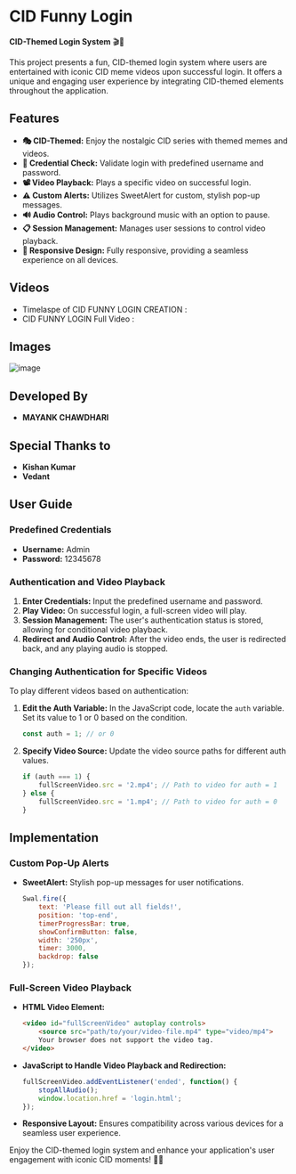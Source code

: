 # CID Funny Login

**CID-Themed Login System** 🎬🔐

This project presents a fun, CID-themed login system where users are entertained with iconic CID meme videos upon successful login. It offers a unique and engaging user experience by integrating CID-themed elements throughout the application.

## Features

- **🎭 CID-Themed:** Enjoy the nostalgic CID series with themed memes and videos.
- **🔐 Credential Check:** Validate login with predefined username and password.
- **📽️ Video Playback:** Plays a specific video on successful login.
- **⚠️ Custom Alerts:** Utilizes SweetAlert for custom, stylish pop-up messages.
- **🔊 Audio Control:** Plays background music with an option to pause.
- **📋 Session Management:** Manages user sessions to control video playback.
- **📱 Responsive Design:** Fully responsive, providing a seamless experience on all devices.
## Videos 
- Timelaspe of CID FUNNY LOGIN CREATION : 
- CID FUNNY LOGIN Full Video : 
## Images
![image](https://github.com/BOSS294/CID-FUNNY-LOGIN/assets/72921622/07872cde-d55f-4d3e-b5cd-7281e51c872e)

## Developed By 
- **MAYANK CHAWDHARI**
## Special Thanks to
- **Kishan Kumar**
- **Vedant**
## User Guide

### Predefined Credentials

- **Username:** Admin
- **Password:** 12345678

### Authentication and Video Playback

1. **Enter Credentials:** Input the predefined username and password.
2. **Play Video:** On successful login, a full-screen video will play.
3. **Session Management:** The user's authentication status is stored, allowing for conditional video playback.
4. **Redirect and Audio Control:** After the video ends, the user is redirected back, and any playing audio is stopped.

### Changing Authentication for Specific Videos

To play different videos based on authentication:

1. **Edit the Auth Variable:**
   In the JavaScript code, locate the `auth` variable. Set its value to 1 or 0 based on the condition.
   ```javascript
   const auth = 1; // or 0
   ```
2. **Specify Video Source:**
   Update the video source paths for different auth values.
   ```javascript
   if (auth === 1) {
       fullScreenVideo.src = '2.mp4'; // Path to video for auth = 1
   } else {
       fullScreenVideo.src = '1.mp4'; // Path to video for auth = 0
   }
   ```

## Implementation

### Custom Pop-Up Alerts

- **SweetAlert:** Stylish pop-up messages for user notifications.
  ```javascript
  Swal.fire({
      text: 'Please fill out all fields!',
      position: 'top-end',
      timerProgressBar: true,
      showConfirmButton: false,
      width: '250px',
      timer: 3000,
      backdrop: false
  });
  ```

### Full-Screen Video Playback

- **HTML Video Element:**
  ```html
  <video id="fullScreenVideo" autoplay controls>
      <source src="path/to/your/video-file.mp4" type="video/mp4">
      Your browser does not support the video tag.
  </video>
  ```
- **JavaScript to Handle Video Playback and Redirection:**
  ```javascript
  fullScreenVideo.addEventListener('ended', function() {
      stopAllAudio();
      window.location.href = 'login.html';
  });
  ```

- **Responsive Layout:**
  Ensures compatibility across various devices for a seamless user experience.

Enjoy the CID-themed login system and enhance your application's user engagement with iconic CID moments! 🎉🔐
